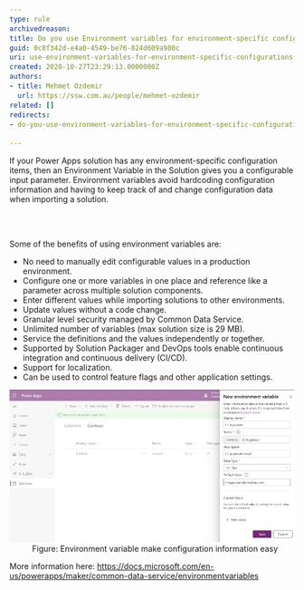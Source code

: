 ```yaml
---
type: rule
archivedreason: 
title: Do you use Environment variables for environment-specific configurations?
guid: 0c8f342d-e4a0-4549-be76-824d609a980c
uri: use-environment-variables-for-environment-specific-configurations
created: 2020-10-27T23:29:13.0000000Z
authors:
- title: Mehmet Ozdemir
  url: https://ssw.com.au/people/mehmet-ozdemir
related: []
redirects:
- do-you-use-environment-variables-for-environment-specific-configurations

---
```



<p class="ssw15-rteElement-P">If your Power Apps solution has any environment-specific configuration items, then an Environment Variable in the Solution gives you a configurable input parameter. Environment variables avoid hardcoding configuration information and having to keep track of and change configuration data when importing a solution.​​<br></p>
<br><excerpt class='endintro'></excerpt><br>
<p>​Some of the benefits of using environment variables are: ​<br></p>
<ul>
   <li>No need to manually edit configurable values in a production environment. </li><li>Configure one or more variables in one place and reference like a parameter across multiple solution components. </li><li>Enter different values while importing solutions to other environments. </li><li>Update values without a code change. </li><li>Granular level security managed by Common Data Service. </li><li>Unlimited number of variables (max solution size is 29 MB). </li><li>Service the definitions and the values independently or together. </li><li>Supported by Solution Packager and DevOps tools enable continuous integration and continuous delivery (CI/CD). </li><li>Support for localization. </li><li>Can be used to control feature flags and other application settings. </li></ul><dl class="image"><dt><img src="new-environment-variable.png" alt="new-environment-variable.png" style="width:750px;" /></dt><dd>Figure: Environment variable make configuration information easy</dd></dl><p>More information here: <a href="https://docs.microsoft.com/en-us/powerapps/maker/common-data-service/environmentvariables">https://docs.microsoft.com/en-us/powerapps/maker/common-data-service/environmentvariables</a></p>


